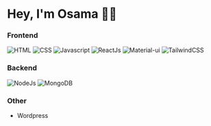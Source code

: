 # Hey, I'm Osama :raising_hand_man:

### Frontend
![HTML](https://img.shields.io/badge/HTML-239120?style=for-the-badge&logo=html5&logoColor=white)
![CSS](https://img.shields.io/badge/CSS-239120?&style=for-the-badge&logo=css3&logoColor=white)
![Javascript](https://img.shields.io/badge/JavaScript-F7DF1E?style=for-the-badge&logo=javascript&logoColor=black
)
![ReactJs](https://img.shields.io/badge/React-20232A?style=for-the-badge&logo=react&logoColor=61DAFB
)
![Material-ui](https://img.shields.io/badge/Material--UI-0081CB?style=for-the-badge&logo=material-ui&logoColor=white
)
![TailwindCSS](https://img.shields.io/badge/Tailwind_CSS-38B2AC?style=for-the-badge&logo=tailwind-css&logoColor=white
)
### Backend
![NodeJs](https://img.shields.io/badge/Node.js-43853D?style=for-the-badge&logo=node.js&logoColor=white
)
![MongoDB](https://img.shields.io/badge/MongoDB-4EA94B?style=for-the-badge&logo=mongodb&logoColor=white
)
### Other
- Wordpress

<!---
osSidd/osSidd is a ✨ special ✨ repository because its `README.md` (this file) appears on your GitHub profile.
You can click the Preview link to take a look at your changes.
--->
